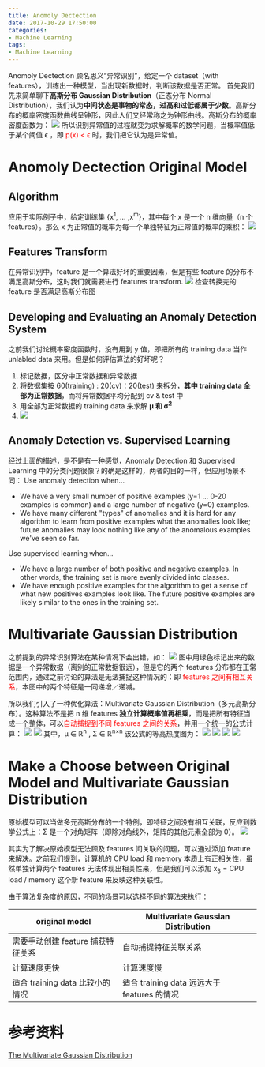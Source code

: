 ```yaml
---
title: Anomoly Dectection
date: 2017-10-29 17:50:00
categories:
- Machine Learning
tags:
- Machine Learning
---
```


Anomoly Dectection 顾名思义“异常识别”，给定一个 dataset（with features），训练出一种模型，当出现新数据时，判断该数据是否正常。
首先我们先来简单聊下**高斯分布 Gaussian Distribution**（正态分布 Normal Distribution），我们认为**中间状态是事物的常态，过高和过低都属于少数**。高斯分布的概率密度函数曲线呈钟形，因此人们又经常称之为钟形曲线。高斯分布的概率密度函数为：
![](/assets/images/ml/week9/gaosi.jpeg)
所以识别异常值的过程就变为求解概率的数学问题，当概率值低于某个阈值 ϵ ，即<span style="color:red"> p(x) < ϵ </span>时，我们把它认为是异常值。

# Anomoly Dectection Original Model
## Algorithm
应用于实际例子中，给定训练集 {x<sup>1</sup>, ... ,x<sup>m</sup>}，其中每个 x 是一个 n 维向量（n 个 features）。那么 x 为正常值的概率为每一个单独特征为正常值的概率的乘积：
![](/assets/images/ml/week9/ps.png)

## Features Transform
在异常识别中，feature 是一个算法好坏的重要因素，但是有些 feature 的分布不满足高斯分布，这时我们就需要进行 features transform. 
![](/assets/images/ml/week9/features-transf.jpeg)
检查转换完的 feature 是否满足高斯分布图

## Developing and Evaluating an Anomaly Detection System
之前我们讨论概率密度函数时，没有用到 y 值，即把所有的 training data 当作 unlabled data 来用。但是如何评估算法的好坏呢？

1. 标记数据，区分中正常数据和异常数据
2. 将数据集按 60(training) : 20(cv)：20(test) 来拆分，**其中 training data 全部为正常数据**，而将异常数据平均分配到 cv & test 中
3. 用全部为正常数据的 training data 来求解 **μ 和 σ<sup>2</sup>**
4. ![](/assets/images/ml/week9/route.jpeg)

## Anomaly Detection vs. Supervised Learning
经过上面的描述，是不是有一种感觉，Anomaly Detection 和 Supervised Learning 中的分类问题很像？的确是这样的，两者的目的一样，但应用场景不同：
Use anomaly detection when...

* We have a very small number of positive examples (y=1 ... 0-20 examples is common) and a large number of negative (y=0) examples.
* We have many different "types" of anomalies and it is hard for any algorithm to learn from positive examples what the anomalies look like; future anomalies may look nothing like any of the anomalous examples we've seen so far.

Use supervised learning when...

* We have a large number of both positive and negative examples. In other words, the training set is more evenly divided into classes.
* We have enough positive examples for the algorithm to get a sense of what new positives examples look like. The future positive examples are likely similar to the ones in the training set.

# Multivariate Gaussian Distribution
之前提到的异常识别算法在某种情况下会出错，如：
![](/assets/images/ml/week9/mgs.jpeg)
图中用绿色标记出来的数据是一个异常数据（离别的正常数据很远），但是它的两个 features 分布都在正常范围内，通过之前讨论的算法是无法捕捉这种情况的：即 <span style="color:red">features 之间有相互关系</span>，本图中的两个特征是一同递增／递减。

所以我们引入了一种优化算法：Multivariate Gaussian Distribution（多元高斯分布）。这种算法不是把 n 维 features **独立计算概率值再相乘**，而是把所有特征当成一个整体，可以<span style="color:red">自动捕捉到不同 features 之间的关系</span>，并用一个统一的公式计算：
![](/assets/images/ml/week9/mgs-formula.jpeg)
![](/assets/images/ml/week9/param.jpeg)
其中，μ ∈ ℝ<sup>n</sup> , Σ ∈ ℝ<sup>n×n</sup>
该公式的等高热度图为：
![](/assets/images/ml/week9/hight.jpeg)
![](/assets/images/ml/week9/height2.jpeg)
![](/assets/images/ml/week9/height3.jpeg)
![](/assets/images/ml/week9/height4.jpeg)

# Make a Choose between Original Model and Multivariate Gaussian Distribution
原始模型可以当做多元高斯分布的一个特例，即特征之间没有相互关联，反应到数学公式上：Σ 是一个对角矩阵（即除对角线外，矩阵的其他元素全部为 0）。
![](/assets/images/ml/week9/original.jpeg)

其实为了解决原始模型无法顾及 features 间关联的问题，可以通过添加 feature 来解决。之前我们提到，计算机的 CPU load 和 memory 本质上有正相关性，虽然单独计算两个 features 无法体现出相关性来，但是我们可以添加 x<sub>3</sub> = CPU load / memory 这个新 feature 来反映这种关联性。

由于算法复杂度的原因，不同的场景可以选择不同的算法来执行：

| original model | Multivariate Gaussian  Distribution|
| --- | --- |
|需要手动创建 feature 捕获特征关系|自动捕捉特征关联关系|
|计算速度更快|计算速度慢|
|适合 training data 比较小的情况|适合 training data 远远大于 features 的情况|

# 参考资料
[The Multivariate Gaussian Distribution](http://cs229.stanford.edu/section/gaussians.pdf)





